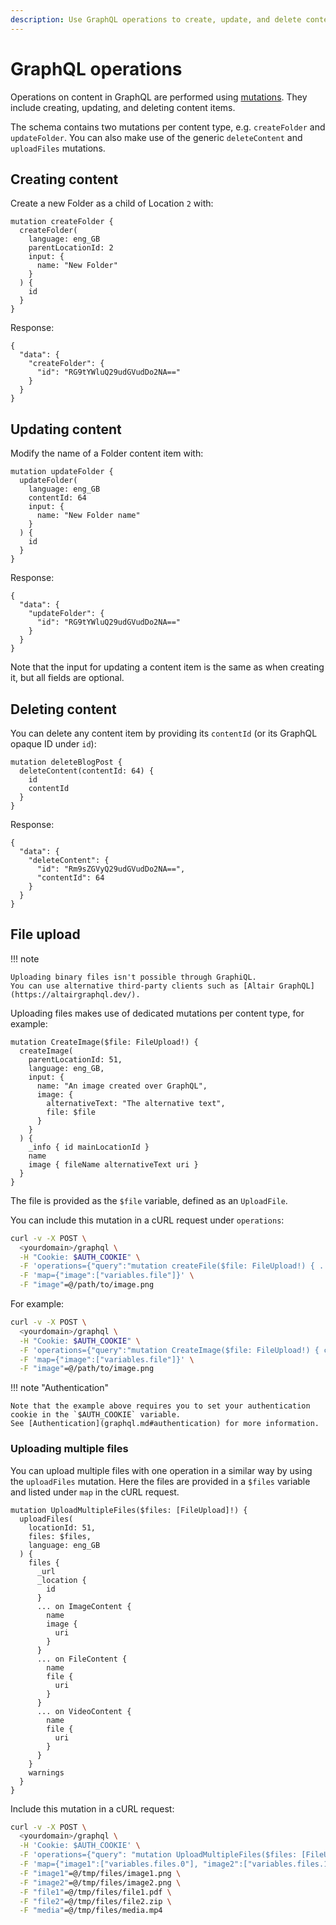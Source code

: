 ```yaml
---
description: Use GraphQL operations to create, update, and delete content.
---
```


# GraphQL operations

Operations on content in GraphQL are performed using [mutations](https://graphql.org/learn/queries/#mutations).
They include creating, updating, and deleting content items.

The schema contains two mutations per content type, e.g. `createFolder` and `updateFolder`.
You can also make use of the generic `deleteContent` and `uploadFiles` mutations.

## Creating content

Create a new Folder as a child of Location `2` with:

```
mutation createFolder {
  createFolder(
    language: eng_GB
    parentLocationId: 2
    input: {
      name: "New Folder"
    }
  ) {
    id
  }
}
```

Response:

```
{
  "data": {
    "createFolder": {
      "id": "RG9tYWluQ29udGVudDo2NA=="
    }
  }
}
```

## Updating content

Modify the name of a Folder content item with:

```
mutation updateFolder {
  updateFolder(
    language: eng_GB
    contentId: 64
    input: {
      name: "New Folder name"
    }
  ) {
    id
  }
}
```

Response:

```
{
  "data": {
    "updateFolder": {
      "id": "RG9tYWluQ29udGVudDo2NA=="
    }
  }
}
```

Note that the input for updating a content item is the same as when creating it, but all fields are optional.

## Deleting content

You can delete any content item by providing its `contentId` (or its GraphQL opaque ID under `id`):

```
mutation deleteBlogPost {
  deleteContent(contentId: 64) {
    id
    contentId
  }
}
```

Response:

```
{
  "data": {
    "deleteContent": {
      "id": "Rm9sZGVyQ29udGVudDo2NA==",
      "contentId": 64
    }
  }
}
```

## File upload

!!! note

    Uploading binary files isn't possible through GraphiQL.
    You can use alternative third-party clients such as [Altair GraphQL](https://altairgraphql.dev/).

Uploading files makes use of dedicated mutations per content type, for example:

```
mutation CreateImage($file: FileUpload!) {
  createImage(
    parentLocationId: 51,
    language: eng_GB,
    input: {
      name: "An image created over GraphQL",
      image: {
        alternativeText: "The alternative text",
        file: $file
      }
    }
  ) {
    _info { id mainLocationId }
    name
    image { fileName alternativeText uri }
  }
}
```

The file is provided as the `$file` variable, defined as an `UploadFile`.

You can include this mutation in a cURL request under `operations`:

``` bash
curl -v -X POST \
  <yourdomain>/graphql \
  -H "Cookie: $AUTH_COOKIE" \
  -F 'operations={"query":"mutation createFile($file: FileUpload!) { ... }","variables":{"file": null}}' \
  -F 'map={"image":["variables.file"]}' \
  -F "image"=@/path/to/image.png
```

For example:

``` bash
curl -v -X POST \
  <yourdomain>/graphql \
  -H "Cookie: $AUTH_COOKIE" \
  -F 'operations={"query":"mutation CreateImage($file: FileUpload!) { createImage( parentLocationId: 51, input: { name: \"An image created over GraphQL\", image: { alternativeText: \"The alternative text\", file: $file } }, language: \"eng-GB\" ) { _info { id mainLocationId } _url name image { fileName alternativeText uri } } }","variables":{"file": null}}' \
  -F 'map={"image":["variables.file"]}' \
  -F "image"=@/path/to/image.png
```

!!! note "Authentication"

    Note that the example above requires you to set your authentication cookie in the `$AUTH_COOKIE` variable.
    See [Authentication](graphql.md#authentication) for more information.

### Uploading multiple files

You can upload multiple files with one operation in a similar way by using the `uploadFiles` mutation.
Here the files are provided in a `$files` variable and listed under `map` in the cURL request.

```
mutation UploadMultipleFiles($files: [FileUpload]!) {
  uploadFiles(
    locationId: 51,
    files: $files,
    language: eng_GB
  ) {
    files {
      _url
      _location {
        id
      }
      ... on ImageContent {
        name
        image {
          uri
        }
      }
      ... on FileContent {
        name
        file {
          uri
        }
      }
      ... on VideoContent {
        name
        file {
          uri
        }
      }
    }
    warnings
  }
}
```

Include this mutation in a cURL request:

``` bash
curl -v -X POST \
  <yourdomain>/graphql \
  -H 'Cookie: $AUTH_COOKIE' \
  -F 'operations={"query": "mutation UploadMultipleFiles($files: [FileUpload]!) { uploadFiles( locationId: 51, files: $files, languageCode: \"eng-GB\" ) { files { _url _location { id } ... on ImageContent { name image { uri } } ... on FileContent { name file { uri } } ... on VideoContent { name file { uri } } } warnings } }", "variables": {"files": [null, null, null, null, null]}}' \
  -F 'map={"image1":["variables.files.0"], "image2":["variables.files.1"], "file1":["variables.files.2"], "file2":["variables.files.3"], "media":["variables.files.4"]}' \
  -F "image1"=@/tmp/files/image1.png \
  -F "image2"=@/tmp/files/image2.png \
  -F "file1"=@/tmp/files/file1.pdf \
  -F "file2"=@/tmp/files/file2.zip \
  -F "media"=@/tmp/files/media.mp4
```
